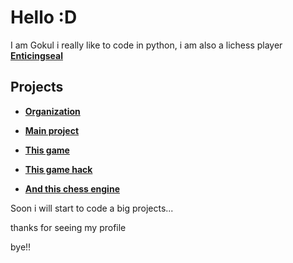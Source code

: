 # Hello :D
I am Gokul i really like to code in python, i am also a lichess player **[Enticingseal](https://lichess.org/@/Enticingseal)**
## Projects
- **[Organization](https://github.com/PYTH0N-B0T)**
 
- **[Main project](PYTH0N-B0T/Lichess-B0T)**

- **[This game](https://github.com/TG-KRISH/Snake-game)**

- **[This game hack](https://github.com/TG-KRISH/Free-fire-diamonds)**

- **[And this chess engine](https://github.com/TG-KRISH/Chess-Engine)**


Soon i will start to code a big projects...

thanks for seeing my profile 

bye!!
